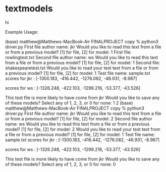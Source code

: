 # textmodels
hi


Example Usage:

(base) matthew@Matthews-MacBook-Air FINALPROJECT copy % python3 driver.py
First file author name: jkr
Would you like to read this text from a file or from a previous model? [1] for file, [2] for model: 1
First file: rowlingtest.txt
Second file author name: ws
Would you like to read this text from a file or from a previous model? [1] for file, [2] for model: 1
Second file: shakespearetest.txt
Would you like to read your test text from a file or from a previous model? [1] for file, [2] for model: 1
Test file name: sample.txt
scores for jkr : [-1300.183, -416.442, -1276.082, -46.931, -8.987]

scores for ws : [-1326.248, -422.103, -1299.216, -53.377, -43.526] 

This test file is more likely to have come from jkr
Would you like to save any of these models? Select any of 1, 2, 3, or 0 for none: 1 2
(base) matthew@Matthews-MacBook-Air FINALPROJECT copy % python3 driver.py
First file author name: jkr
Would you like to read this text from a file or from a previous model? [1] for file, [2] for model: 2
Second file author name: ws
Would you like to read this text from a file or from a previous model? [1] for file, [2] for model: 2
Would you like to read your test text from a file or from a previous model? [1] for file, [2] for model: 1
Test file name: sample.txt
scores for jkr : [-1300.183, -416.442, -1276.082, -46.931, -8.987] 

scores for ws : [-1326.248, -422.103, -1299.216, -53.377, -43.526] 

This test file is more likely to have come from jkr
Would you like to save any of these models? Select any of 1, 2, 3, or 0 for none: 0
